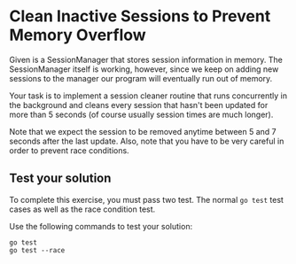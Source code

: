 # Clean Inactive Sessions to Prevent Memory Overflow

Given is a SessionManager that stores session information in
memory. The SessionManager itself is working, however, since we
keep on adding new sessions to the manager our program will
eventually run out of memory.

Your task is to implement a session cleaner routine that runs
concurrently in the background and cleans every session that
hasn't been updated for more than 5 seconds (of course usually
session times are much longer).

Note that we expect the session to be removed anytime between 5 and 7
seconds after the last update. Also, note that you have to be very
careful in order to prevent race conditions.

## Test your solution

To complete this exercise, you must pass two test. The normal `go
test` test cases as well as the race condition test.

Use the following commands to test your solution:
```
go test
go test --race
```